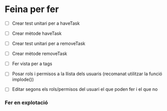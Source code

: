 # Feina per fer
- [ ] Crear test unitari per a haveTask
- [ ] Crear mètode haveTask
- [ ] Crear test unitari per a removeTask
- [ ] Crear mètode removeTask

- [ ] Fer vista per a tags

- [ ] Posar rols i permisos a la llista dels usuaris (recomanat utilitzar la funció implode())
- [ ] Editar segons els rols/permisos del usuari el que poden fer i el que no

### Fer en explotació

